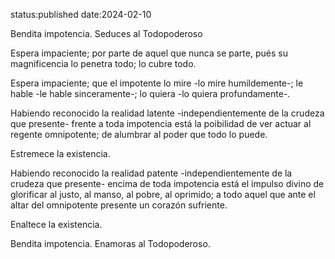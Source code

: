 status:published
date:2024-02-10

Bendita impotencia. Seduces al Todopoderoso

Espera impaciente; por parte de aquel que nunca se parte, pués su magnificencia lo penetra todo; lo cubre todo.

Espera impaciente; que el impotente lo mire -lo mire humildemente-; le hable -le hable sinceramente-; lo quiera -lo quiera profundamente-.

Habiendo reconocido la realidad latente -independientemente de la crudeza que presente- frente a toda impotencia está la poibilidad de ver actuar al regente omnipotente; de alumbrar al poder que todo lo puede. 

Estremece la existencia.

Habiendo reconocido la realidad patente -independientemente de la crudeza que presente- encima de toda impotencia está el impulso divino de glorificar al justo, al manso, al pobre, al oprimido; a todo aquel que ante el altar del omnipotente presente un corazón sufriente.
<!-- transparente. -->

Enaltece la existencia.

Bendita impotencia. Enamoras al Todopoderoso.
